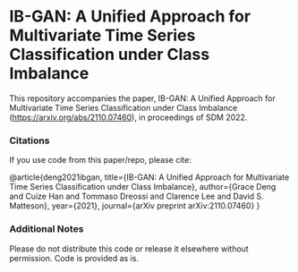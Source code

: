 # IB-GAN: A Unified Approach for Multivariate Time Series Classification under Class Imbalance


This repository accompanies the paper, IB-GAN: A Unified Approach for Multivariate Time Series Classification under Class Imbalance (https://arxiv.org/abs/2110.07460), in proceedings of SDM 2022.


### Citations
If you use code from this paper/repo, please cite:

@article{deng2021ibgan,
      title={IB-GAN: A Unified Approach for Multivariate Time Series Classification under Class Imbalance}, 
      author={Grace Deng and Cuize Han and Tommaso Dreossi and Clarence Lee and David S. Matteson},
      year={2021},
      journal={arXiv preprint arXiv:2110.07460}
}


### Additional Notes
Please do not distribute this code or release it elsewhere without permission. Code is provided as is.
